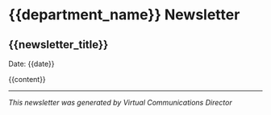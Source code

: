 # {{department_name}} Newsletter

## {{newsletter_title}}

Date: {{date}}

{{content}}

---
*This newsletter was generated by Virtual Communications Director*